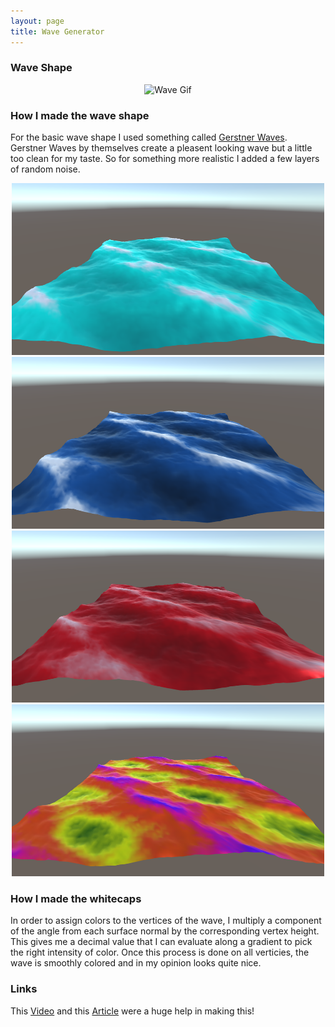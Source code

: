 ```yaml
---
layout: page
title: Wave Generator 
---
```


<h3>Wave Shape</h3>

<p align="center">
  <img src="https://media.giphy.com/media/lWS8ySFPFM3acEyFKE/giphy.gif" alt="Wave Gif" width="500"/>
</p>

<h3>How I made the wave shape</h3>
<p>For the basic wave shape I used something called <a href="https://en.wikipedia.org/wiki/Trochoidal_wave">Gerstner Waves</a>. Gerstner Waves by themselves create a pleasent looking wave but a little too clean for my taste. So for something more realistic I added a few layers of random noise.
<br></p>

<p align="center">
  <img src="https://github.com/MichaelOdermatt/WaveGenerator/blob/main/Assets/Screenshots/Gerstner%20wave.png?raw=true" alt="Wave Image" width="500" height="275"/>
  <img src="https://github.com/MichaelOdermatt/WaveGenerator/blob/main/Assets/Screenshots/Gerstner%20wave%202.PNG?raw=true" alt="Wave Image" width="500" height="275"/>
  <img src="https://github.com/MichaelOdermatt/WaveGenerator/blob/main/Assets/Screenshots/Gerstner%20wave%203.PNG?raw=true" alt="Wave Image" width="500" height="275"/>
  <img src="https://github.com/MichaelOdermatt/WaveGenerator/blob/main/Assets/Screenshots/Gerstner%20wave%204.PNG?raw=true" alt="Wave Image" width="500" height="275"/>
</p>

<h3>How I made the whitecaps</h3>
<p>In order to assign colors to the vertices of the wave, I multiply a component of the angle from each surface normal by the corresponding vertex height. This gives me a decimal value that I can evaluate along a gradient to pick the right intensity of color. Once this process is done on all verticies, the wave is smoothly colored and in my opinion looks quite nice. 
<br></p>

<h3>Links</h3>

This [Video](https://www.youtube.com/watch?v=MRNFcywkUSA&ab_channel=SebastianLague) and this [Article](https://catlikecoding.com/unity/tutorials/flow/waves/) were a huge help in making this!
